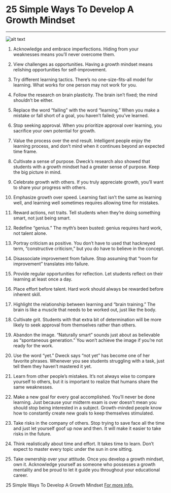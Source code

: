  # **25 Simple Ways To Develop A Growth Mindset** 
 ---
 ![alt text](https://ideapod.com/wp-content/uploads/2019/04/Fixed-vs-Growth_-The-two-basic-mindsets-that-shape-our-lives-compressor.jpg)
1. Acknowledge and embrace imperfections.
Hiding from your weaknesses means you’ll never overcome them.

2. View challenges as opportunities.
Having a growth mindset means relishing opportunities for self-improvement.

3. Try different learning tactics.
There’s no one-size-fits-all model for learning. What works for one person may not work for you.

4. Follow the research on brain plasticity.
The brain isn’t fixed; the mind shouldn’t be either.

5. Replace the word “failing” with the word “learning.”
When you make a mistake or fall short of a goal, you haven’t failed; you’ve learned.

6. Stop seeking approval.
When you prioritize approval over learning, you sacrifice your own potential for growth.

7. Value the process over the end result.
Intelligent people enjoy the learning process, and don’t mind when it continues beyond an expected time frame.

8. Cultivate a sense of purpose.
Dweck’s research also showed that students with a growth mindset had a greater sense of purpose. Keep the big picture in mind.

9. Celebrate growth with others.
If you truly appreciate growth, you’ll want to share your progress with others.

10. Emphasize growth over speed.
Learning fast isn’t the same as learning well, and learning well sometimes requires allowing time for mistakes.

11. Reward actions, not traits.
Tell students when they’re doing something smart, not just being smart.

12. Redefine “genius.”
The myth’s been busted: genius requires hard work, not talent alone.

13. Portray criticism as positive.
You don’t have to used that hackneyed term, “constructive criticism,” but you do have to believe in the concept.

14. Disassociate improvement from failure.
Stop assuming that “room for improvement” translates into failure.

15. Provide regular opportunities for reflection.
Let students reflect on their learning at least once a day.

16. Place effort before talent.
Hard work should always be rewarded before inherent skill.

17. Highlight the relationship between learning and “brain training.”
The brain is like a muscle that needs to be worked out, just like the body.

18. Cultivate grit.
Students with that extra bit of determination will be more likely to seek approval from themselves rather than others.

19. Abandon the image.
“Naturally smart” sounds just about as believable as “spontaneous generation.” You won’t achieve the image if you’re not ready for the work.

20. Use the word “yet.”
Dweck says “not yet” has become one of her favorite phrases. Whenever you see students struggling with a task, just tell them they haven’t mastered it yet.

21. Learn from other people’s mistakes.
It’s not always wise to compare yourself to others, but it is important to realize that humans share the same weaknesses.

22. Make a new goal for every goal accomplished.
You’ll never be done learning. Just because your midterm exam is over doesn’t mean you should stop being interested in a subject. Growth-minded people know how to constantly create new goals to keep themselves stimulated.

23. Take risks in the company of others.
Stop trying to save face all the time and just let yourself goof up now and then. It will make it easier to take risks in the future.

24. Think realistically about time and effort.
It takes time to learn. Don’t expect to master every topic under the sun in one sitting.

25. Take ownership over your attitude.
Once you develop a growth mindset, own it. Acknowledge yourself as someone who possesses a growth mentality and be proud to let it guide you throughout your educational career.

25 Simple Ways To Develop A Growth Mindset
[For more info.](https://www.edglossary.com)

